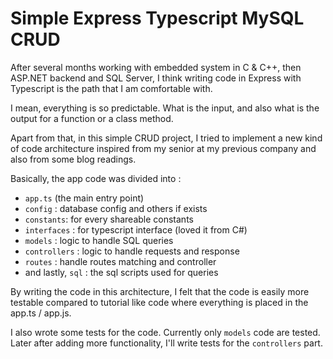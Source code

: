 # Simple Express Typescript MySQL CRUD

After several months working with embedded system in C & C++, then ASP.NET backend and SQL Server, I think writing code in Express with Typescript is the path that I am comfortable with.

I mean, everything is so predictable. What is the input, and also what is the output for a function or a class method.

Apart from that, in this simple CRUD project, I tried to implement a new kind of code architecture inspired from my senior at my previous company and also from some blog readings.

Basically, the app code was divided into :

- `app.ts` (the main entry point)
- `config` : database config and others if exists
- `constants`: for every shareable constants
- `interfaces` : for typescript interface (loved it from C#)
- `models` : logic to handle SQL queries
- `controllers` : logic to handle requests and response
- `routes` : handle routes matching and controller
- and lastly, `sql` : the sql scripts used for queries

By writing the code in this architecture, I felt that the code is easily more testable compared to tutorial like code where everything is placed in the app.ts / app.js.

I also wrote some tests for the code. Currently only `models` code are tested. Later after adding more functionality, I'll write tests for the `controllers` part.
